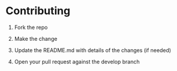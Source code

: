 # Contributing

1. Fork the repo

1. Make the change

1. Update the README.md with details of the changes (if needed)

1. Open your pull request against the develop branch
